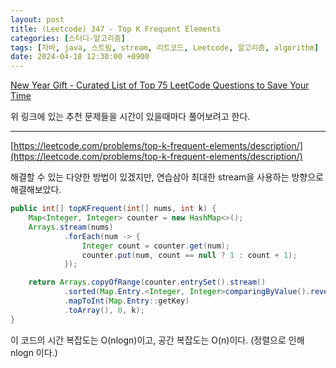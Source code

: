 ```yaml
---
layout: post
title: (Leetcode) 347 - Top K Frequent Elements
categories: [스터디-알고리즘]
tags: [자바, java, 스트림, stream, 리트코드, Leetcode, 알고리즘, algorithm]
date: 2024-04-18 12:30:00 +0900
---
```


[New Year Gift - Curated List of Top 75 LeetCode Questions to Save Your Time](https://www.teamblind.com/post/New-Year-Gift---Curated-List-of-Top-75-LeetCode-Questions-to-Save-Your-Time-OaM1orEU)

위 링크에 있는 추천 문제들을 시간이 있을때마다 풀어보려고 한다.

---

[https://leetcode.com/problems/top-k-frequent-elements/description/](https://leetcode.com/problems/top-k-frequent-elements/description/)

해결할 수 있는 다양한 방법이 있겠지만, 연습삼아 최대한 stream을 사용하는 방향으로 해결해보았다.

```java
public int[] topKFrequent(int[] nums, int k) {
    Map<Integer, Integer> counter = new HashMap<>();
    Arrays.stream(nums)
            .forEach(num -> {
                Integer count = counter.get(num);
                counter.put(num, count == null ? 1 : count + 1);
            });

    return Arrays.copyOfRange(counter.entrySet().stream()
            .sorted(Map.Entry.<Integer, Integer>comparingByValue().reversed())
            .mapToInt(Map.Entry::getKey)
            .toArray(), 0, k);
}
```

이 코드의 시간 복잡도는 O(nlogn)이고, 공간 복잡도는 O(n)이다. (정렬으로 인해 nlogn 이다.)
